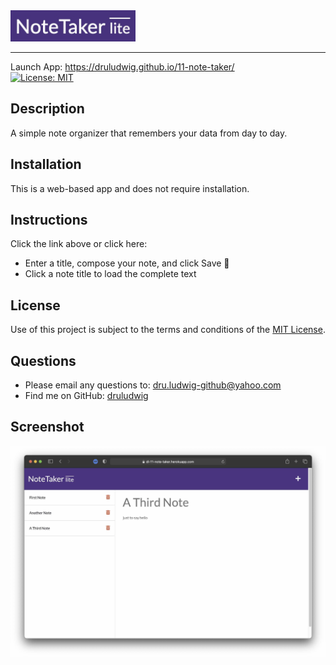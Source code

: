 <img src="./assets/logo.jpg" width=200px>
<hr />

  Launch App: <a href="https://druludwig.github.io/11-note-taker/" target="_blank">https://druludwig.github.io/11-note-taker/</a> <br />
  [![License: MIT](https://img.shields.io/badge/License-MIT-yellow.svg)](https://opensource.org/licenses/MIT)
  

  ## Description
  A simple note organizer that remembers your data from day to day.
 
  ## Installation
  This is a web-based app and does not require installation.

  ## Instructions
  Click the link above or click here:
  - Enter a title, compose your note, and click Save 💾
  - Click a note title to load the complete text


  ## License
  Use of this project is subject to the terms and conditions of the <a href="https://www.mit.edu/~amini/LICENSE.md">MIT License</a>.
  ## Questions<br />
  - Please email any questions to: <a href="mailto:dru.ludwig-github@yahoo.com">dru.ludwig-github@yahoo.com</a>
  - Find me on GitHub: <a href="https://github.com/druludwig">druludwig</a>
  
## Screenshot
<img src="./assets/screenshot.jpg">